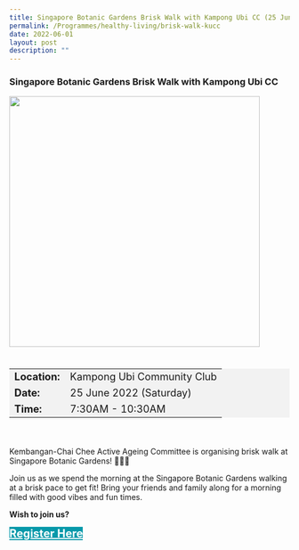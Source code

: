 ```yaml
---
title: Singapore Botanic Gardens Brisk Walk with Kampong Ubi CC (25 June 2022)
permalink: /Programmes/healthy-living/brisk-walk-kucc
date: 2022-06-01
layout: post
description: ""
---
```

### Singapore Botanic Gardens Brisk Walk with Kampong Ubi CC ###


<img src="/images/Programmes%20(June%202022)/KUCC%20Briskwalk%20(1).png" style="width:450px; height:auto">

<div style="padding:20px 0 20px 0">
	<table  style="font-size:130%; background-color:#f2f2f2">
		<tbody>
			<tr>
				 <td><b>Location:</b></td><td>Kampong Ubi Community Club</td>
			</tr>
			<tr>
			 <td><b>Date:</b></td><td>25 June 2022 (Saturday)</td>
			</tr>
			<tr>
				<td> <b>Time:</b> </td><td>7:30AM - 10:30AM</td>
			</tr>
		</tbody>
	</table>
</div>

<div>
	<p>
Kembangan-Chai Chee Active Ageing Committee is organising brisk walk at Singapore Botanic Gardens! 🌸🌺🌼</p>
	<p>Join us as we spend the morning at the Singapore Botanic Gardens walking at a brisk pace to get fit! Bring your friends and family along for a morning filled with good vibes and fun times.</p>
</div>

<p><b>Wish to join us?</b></p>
<div>
	<a href="http://www.go.gov.sg/Kkccfamilyfunwalk " style="font-size:20px; width:35%; height:60px; background-color:#0899AA; color:white" class="bp-button"><b>Register Here</b></a>
</div>